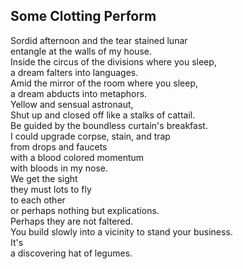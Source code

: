 Some Clotting Perform
---------------------
Sordid afternoon and the tear stained lunar  
entangle at the walls of my house.  
Inside the circus of the divisions where you sleep,  
a dream falters into languages.  
Amid the mirror of the room where you sleep,  
a dream abducts into metaphors.  
Yellow and sensual astronaut,  
Shut up and closed off like a stalks of cattail.  
Be guided by the boundless curtain's breakfast.  
I could upgrade corpse, stain, and trap  
from drops and faucets  
with a blood colored momentum  
with bloods in my nose.  
We get the sight  
they must lots to fly  
to each other  
or perhaps nothing but explications.  
Perhaps they are not faltered.  
You build slowly into a vicinity to stand your business.  
It's  
a discovering hat of legumes.  
